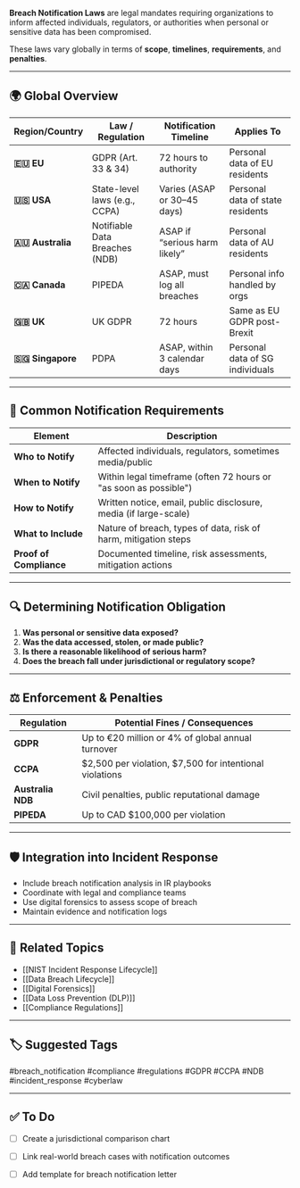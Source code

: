 **Breach Notification Laws** are legal mandates requiring organizations to inform affected individuals, regulators, or authorities when personal or sensitive data has been compromised.

These laws vary globally in terms of **scope**, **timelines**, **requirements**, and **penalties**.

---

## 🌍 Global Overview

| Region/Country     | Law / Regulation             | Notification Timeline           | Applies To                       |
|--------------------|------------------------------|----------------------------------|----------------------------------|
| **🇪🇺 EU**         | GDPR (Art. 33 & 34)          | 72 hours to authority            | Personal data of EU residents    |
| **🇺🇸 USA**        | State-level laws (e.g., CCPA) | Varies (ASAP or 30–45 days)     | Personal data of state residents |
| **🇦🇺 Australia**  | Notifiable Data Breaches (NDB)| ASAP if “serious harm likely”   | Personal data of AU residents    |
| **🇨🇦 Canada**     | PIPEDA                        | ASAP, must log all breaches     | Personal info handled by orgs    |
| **🇬🇧 UK**         | UK GDPR                       | 72 hours                         | Same as EU GDPR post-Brexit      |
| **🇸🇬 Singapore**  | PDPA                          | ASAP, within 3 calendar days     | Personal data of SG individuals  |

---

## 🧾 Common Notification Requirements

| Element                     | Description                                                         |
|----------------------------|---------------------------------------------------------------------|
| **Who to Notify**          | Affected individuals, regulators, sometimes media/public           |
| **When to Notify**         | Within legal timeframe (often 72 hours or "as soon as possible")   |
| **How to Notify**          | Written notice, email, public disclosure, media (if large-scale)   |
| **What to Include**        | Nature of breach, types of data, risk of harm, mitigation steps    |
| **Proof of Compliance**    | Documented timeline, risk assessments, mitigation actions           |

---

## 🔍 Determining Notification Obligation

1. **Was personal or sensitive data exposed?**
2. **Was the data accessed, stolen, or made public?**
3. **Is there a reasonable likelihood of serious harm?**
4. **Does the breach fall under jurisdictional or regulatory scope?**

---

## ⚖ Enforcement & Penalties

| Regulation | Potential Fines / Consequences                                       |
|------------|-----------------------------------------------------------------------|
| **GDPR**   | Up to €20 million or 4% of global annual turnover                     |
| **CCPA**   | $2,500 per violation, $7,500 for intentional violations               |
| **Australia NDB** | Civil penalties, public reputational damage                    |
| **PIPEDA** | Up to CAD $100,000 per violation                                     |

---

## 🛡 Integration into Incident Response

- Include breach notification analysis in IR playbooks
- Coordinate with legal and compliance teams
- Use digital forensics to assess scope of breach
- Maintain evidence and notification logs

---

## 🧠 Related Topics

- [[NIST Incident Response Lifecycle]]
- [[Data Breach Lifecycle]]
- [[Digital Forensics]]
- [[Data Loss Prevention (DLP)]]
- [[Compliance Regulations]]

---

## 🏷 Suggested Tags

#breach_notification #compliance #regulations #GDPR #CCPA #NDB #incident_response #cyberlaw

---

## ✅ To Do

- [ ] Create a jurisdictional comparison chart
- [ ] Link real-world breach cases with notification outcomes
- [ ] Add template for breach notification letter

